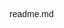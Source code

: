 readme.md
<!DOCTYPE html>
<html lang="en">
<head>
    <meta charset="UTF-8">
    <meta http-equiv="X-UA-Compatible" content="IE=edge">
    <meta name="viewport" content="width=device-width, initial-scale=1.0">
    <title>포트폴리오 - 떼루아 와인아울렛</title>
    <!-- 검색엔진최적화(Serach Engine Optimization) : SEO(쎄오) -->
    <!-- 주제 -->
    <meta name="subject" content="떼루아 와인아울렛 벤치마킹 사이트">
    <!-- 검색어 -->
    <meta name="keywords" content="떼루아, 떼루아와인아울렛, 와인아울렛, 떼루아 와인아울렛,와인,술,맛집">
    <!-- 설명 -->
    <meta name="description" content="떼루아 와인아울렛은 와인을 저렴하게 구매할수 있습니다">
    <!-- 만든이 -->
    <meta name="author" content="nxx5xxx">
    <!-- 파비콘(인터넷에서 좌측 상단에 뜨는아이콘) png나 ico파일(절대주소) -->
    <!-- 핸드폰에서는 북마크아이콘이됨 (favi con) -->
    <link rel="shortcut icon" href=".\img\teruwaico.png">
    <!-- 오픈그래프 : 특정 url을 넣으면 그사이트에대한 정보(ex카카오톡 내에서 url넣을때 ) -->
    <meta name="og:site_name" content="사이트이름">
    <meta name="og:title" content="포트폴리오 - 떼루아와인아울렛">
    <meta name="og:description" content="떼루아 와인아울렛은 와인을 저렴하게 구매할수 있습니다">
    <meta name="og:url" content="https://nxx5xxx.github.io/web1">
    <meta name="og:image" content=".\img\sum1">
    <!-- 스타일 초기화 -->
    <!-- reset css cdn , normalize css cdn  -->
    <!-- 브라우저에 관계없이 통일되게 스타일을 뿌려줌 -->
    <link href="https://cdnjs.cloudflare.com/ajax/libs/normalize/8.0.1/normalize.css" rel="stylesheet">
    <!-- 기본폰트 -->
    <!-- WINDOW 폰트타입 TTF , MAC 폰트타입 OTF -지금은 둘다 혼용가능함 -->
    <!-- 윈도우 폰트위치 - c:\WINDOWS\FONTS - 응용프로그램용 폰트(사이즈가큼) - dafont에서 제공함 -->
    <!-- 웹용폰트가 사이즈가 작아서 그것을쓰는게 나음 : woff(Mac에서 개발),eot(microsoft)에서 개발) -->
    <!-- TTF는 표시를 점을 찍어서 그림 , OTF는 크기에따라 외곽을 생성하는 스타일이라 OTF가 깨끗함 -->
    <!-- cdn 구글웹폰트에서 갖고올것(한글만 취급하는 사이트는 눈누라는 사이트도있음)-->
    <link rel="preconnect" href="https://fonts.googleapis.com">
    <link rel="preconnect" href="https://fonts.gstatic.com" crossorigin>
    <link href="https://fonts.googleapis.com/css2?family=Noto+Sans+KR:wght@400;700&display=swap" rel="stylesheet">    
    <style>
        * { margin: 0;padding: 0;}
        /*  margin : 테두리 바깥여백 , padding : 안여백
            margin : 10px 20px; 상하 10px 좌우 20px 
            margin : 10px 20px 30px 40px 상 10 우 20 하 30 좌 40 */
        /*  ex 크기가 400px박스(블록방식의태그) 를 좌/우 가운데로배치 
            width : 400px margin:10px auto;(상하 10px 좌우자동으로 가운데)     */
        /*  padding도 이와같은방식 
            세부속성 - margin-(top,bottom,left,right) : 상하좌우를 각 각 지정하는 속성
            반드시 통합속성과 세부속성을 같이 쓴다면, 통합속성부터 지정한후 세부속성
        */
        body{width: 100%; font-family: 'Noto Sans KR', sans-serif;}
        /* cursive는 2차폰트(알터네이트 텍스트 - 대체텍스트) */
        /* font-family:'1차폰트명'(띄어쓰기가 되어있으면 ''또는""해야함) ,2차폰트명,3차폰트명4~5~;}  */
        /* 3차폰트부터는 기본폰트를 적용함 (브라우저에서 기본적으로 제공하는폰트) */
        /* sans-serif(고딕계열), serif(명조계열), cursive(궁서), monospace(가로세로1:1비율폰트), fantasy(심볼기호) */
        ul{ list-style: none;}
        /* 목록기호 */
        a {text-decoration: none;}
        /* a태그(링크태그) 의 밑줄을 none값으로 바꿈 */
        img {border: none;}
        /* 익스플로어에서 이미지는 테두리 선이 생기는데 그것을 미연에 방지 */
        /* *~img 이 5가지는 자주쓰이는것이라 중요 */
        .box {margin: 10px; margin-top: 30px;}
        /* 위만 30 나머지는 10px씩*/
        .np{font-family: 'Noto Sans KR', sans-serif;}
        <!-- 바디영역에 들어가는것 -->
        .container {clear:both; width:100%;}
        /* hd=헤더 */
        .hd { clear:both; width: 100%}
        .tnb {clear : both; width: 100%; background-color: palevioletred; height: 35px;}
        .tnb_wrap {clear : both ; width:1280px ;margin: 0 auto ;height:20px}
        /* .left_tnb {float:left}
        .left_tnb li {float:left ; line-height: 30px;}
        .left_tnb li:first-child::after {content: "|"; color: #fff;margin-right: auto;}
        .left_tnb li a {margin: 20px;} */
        .right_tnb {float:right}
        .right_tnb li {float:left; line-height: 30px;}
        .right_tnb li a {margin: 20px;}
        .tnb ul li a { color: #fff; font-size: 0.9em;}
        /* .tnb ul li a:hover {color:red} */
        .right_tnb li a {background-size: auto; background-position: center center;}
        .right_tnb li a.sns1{background-image: url("./img/search.png");}
        .right_tnb li a.sns1:hover{background-image: url("./img/search_on.png");}
        .gnb {clear : both; width: 100%; height:120px; background-color: #fff; 
            border-bottom: 1px solid #333;}

    </style>
</head>
<body>
    <h1>떼루아 와인아울렛</h1>
    <a href="https://nxx5xxx.github.io">메인 - https://nxx5xxx.github.io</a>
    <!-- div.container>header.hd+div.content+footer.ft -->
        <div class="container">
        <header class="hd">
            <!-- nav.tnb>+nav.gnb -->
            <nav class="tnb">
                <!-- div.tnb_wrap -->
                <div class="tnb_wrap">
                <!-- ul.left_tnb>li*2>a{상단}
                    ul.right_tnb>li*3>a.sns$
                    <ul class="left_tnb">
                        <li><a href="">상단</a></li>
                        <li><a href="">상단</a></li>
                    </ul> -->
                    <ul class="right_tnb">
                        <li><a href="" class="sns1"></a></li>
                        <li><a href="" class="sns2"></a></li>
                        <li><a href="" class="sns3"></a></li>
                    </ul>
                </div>
            </nav>
            <nav class="gnb">
                <div class="gnb_wrap">
                </div>
            </nav>
        </header>
        <div class="content">
        </div>
        <footer class="ft">
        </footer>
    </div>
    <div class="fix_area">
    </div>


</body>
</html>

### CSS 테두리
-통합속성
border : 상/우/하/좌 의 테두리의 두께, 선모양, 선색 등을 지정
-border : 선두께, 선모양, 선색; (x-y : 세부속성)
-세부속성
border-left : 왼쪽테두리의 두께, 선모양, 선 색 등을 지정
      -right
      -top
      -bottom
      -width : 상/우/하/좌의 선 두께를 지정 (하나만 넣으면 다 4개 넣으면 저 순서대로)
      -width : 상하선두께 , 좌우선두께
border-style : solid(실설) , hidden(선없음), dashed(사각선), dotted(둥근점선), double, edge,,,, 선모양지정
      -style : 선모양 (하나만쓰면 4면이다  , 4개넣으면 상우하좌의 순서대로 들어감)
      -style : 상하선모양, 좌우선모양
border colie : 보더콜리
border-color : 색상16진코드(#~), 컬러명, rgb(), hsl();
-세세속성 []는 생략가능 |는 or 이중에 하나만 쓸수있다라는뜻
border-[left|right|top|bottom]-[width|style|color]
-마지막에 쓰는 속성으로 적용됨
-주의사항 : 기입시순서는 통합>세부>세세 순으로 기입해야 속성이 뒤죽박죽이안된다

### Css박스크기 계산방법 - 박스관련 속성
box-sizing | content-box | padding-box | border-box 보더박스가 제일 많이쓰임
설정하지 않는경우 content-box가 기본설정, 그밖에 border-box를 사용
content-box 크기 : 크기+패딩+보더+마진 (=크기+안쪽여백+선두께+바깥여백)
border-box 크기 : 크기+마진 (=크기+바깥여백)

ex) 선택자 { width:200px; height:300px;padding:10px; border:20px solid black; margin:40px}
위박스(설정안했으니 content-box임)의 적용크기 
    폭: 340 (200+(10*2)+(20*2)+(40*2))
    높이 : 300+20+40+80 = 440
선택자 { width:200px; height:300px;padding:10px; border:20px solid black; margin:40px; box-sizing:border-box;}
    보더박스 옵션을 넣으면 width안에 border와 padding을 200px안으로 밀어넣는다 , 높이도 마찬가지
    적용크기
    폭 : 200+(40*2)=280
    높이 : 300+80=380
    margin을 빼버리면 딱 달라붙게 설정이가능

### 배치 속성

### 위치 속성
position : static(정적) | relative | absolute | fixed
- static : 정적, 기본값으로 별도의 position 속성을 지정하지 않아도 static으로 됨
- relative : 상대적인 위치로 설정시에 필요하며, 위치 좌표를 부모 기준으로 정할 경우 활용
- 팁. left , top속성으로 주면 나중에 햇갈리니 ,margin을 이용하자
- absolute : 절대값을 이용하여 상단좌측 기준으로 x,y좌표를 0,0으로 잡고 사용됨 (그러므로 크기가 안맞을경우 겹칠수있음)
    -위치값은 auto , px, %로 지정가능
    left : 왼쪽 기준으로 부터의 위치
    right : 오른쪽 기준으로 부터의 위치
    top : 위쪽 기준
    bottom : 아래쪽 기준
    ※ x좌표 위치는 좌/우 중 하나만 기술하고, y좌표도 상,하 중 하나만 기술해야함
    -혹여나 top을 사용하다가 부득이하게 bottom좌표를 써야할 경우엔 top에 auto값을 걸어주면 된다

- fixed : 화면에 고정된 위치를 설정할 때 필요하며, 스크롤시 fixed된 요소는 스크롤되지않고 화면에 따라감.
- 팁 . static이나 relative일 경우는 margin으로 떨어진 거리를 지정하는게 좋다.
- 팁2. absolute ,fixed 일 경우 left/right, top/bottom으로 위치를 설정

### 레이어 속성
z-index : position이 absolute이거나 fixed일경우 겹쳤을때 순서(레이어)를 지정해주는것
숫자 정수로만 지정하며 숫자 큰것이 우선(맨앞)이 된다.

### 흐름(부동) 속성
float : left | right | both | none
float:left 왼쪽부터 쌓여라
- position이 static이 relative일 경우에 가능한 배치 흐름 속성
- float속성을 주고 margin left를 주면 각각의거리를 떨어뜨려줘도 되지않아서 활용적이다
-팁. ul li도 블록방식태그 메뉴를 가로로 해주기위해 ul li를 많이 쓴다

### 흐름 해제 속성
clear : left | right | both | none
- float 설정이 된 박스의 흐름 해제, float이 left로 설정되면 clear도 left로 써서 해제
left, right 모두해제시에는 both를 사용

## CS 가시 속성

### 출력속성
display : inline | block | inline-block | none
- 모든 태그 요소는 inline 또는 block이거나 inline-block 요소이다.
- inline : 위/아래 마진이나 패딩 설정이 불가능하고, img나 video등을 제외한
           input, a ,span, strong, em등은 크기지정이 불가능한 인라인 요소이다.
           블록요소를 인라인 요소로 변경시에 활용
- block : h, p, ul, ol, dl, li, dt, dd, div, section, ... 등은 대부분 크기지정이 가능한 블록요소.
          인라인요소를 블록요소로 변경시에 활용
- inline-block : 한 줄 안에 배치도 가능하고, 위/아래 마진/패딩 적용 가능, 크기 지정한 가시속성
- none : opacity와 visibility-hidden이랑 다르게 자리차지를 안함 (출력자체를 안함)
         =애니메이션 불가(서서히나타나기 불가 출력자체를 안해서)

### 불투명도 속성
opacity : 0~1의 정수 또는 실수를 사용하여 지정 (0 : 투명 ~ 1 : 불투명)
          애니메이션 가능 (서서히나타나기)

### 가시 속성
visibility : visible | hidden
- visible : 보이기
- hidden : 숨기기
- display : none과 달리 hidden을 하면, 안보이는 것 뿐이지 그 자리를 차지하고 있음.

### 넘침 속성
overflow : hidden | scroll | auto | visible(기본속성-보이기)
    hidden : 흘러 넘치는 부분을 숨김
    scroll : 콘텐츠의 사이즈가 더 크건 작건 무조건생김
    auto : 콘텐츠의 사이즈가 더 클때만 스크롤이 생김
    visible : 기본값으로 더 커도 콘텐츠를 모두 표시.

<!-- 세트로된 아이콘 : 스플릿아이콘 -->
용량이 절약된다.


margin: 0 auto (가운데로 몰림)
-크기가 없으면 가운데로 못옴
line-height(블록요소밖에 적용못함)
hover : 마우스 올렸을때
first-child::after
nth-child::after
display:block; -블록방식
글자들여쓰기 text-indent :9999px; 해도보일경우 overflow:hidden; -이상으로 흘러넘칠경우 숨겨라 ; bg-img: url(./img/search.png)

배경위치 옮기기 : background-position: -135px -134px ; (왼쪽으로 135픽셀 떙기고 아래로 134픽셀 땡김)

배경사이즈 줄이기 bg-size: 50% (만일 이것을 할경우 a태그의 사이즈가 줄어듬)
bg-size : px px (가로 세로)


<!-- 0322 -->
.main {clear : both; width: 100%; height:120px; background-color: #fff; }
.main_wrap { width : 1400px margin :0 auto}

.logo { display : block ; width : 100px; height: auto}
-> .logo { display : block ; width : 100px; height: 38px overflow:hidden;}
.logo img{ display:block; width:100% height:auto}
height가 오토면 width를 줄이면 height는 알아서 줄어든다

.gnb{float:left;}

<!--  -->
//width : 800px margin : 0 auto ; 할경우 float속성에 의해 가운데오기불가
방법1-> .gnb > ul(fr) { position: absolute; top:40px left:50%; width:800px; margin-left:-400;}
//위치는 absolte - 절대값 위에서 왼쪽에서 50%인곳위치 (가운데) 너비800주고 왼쪽으로 400만큼 땡긴다

방법2-> .logo { display : block ; width : 100px; height: 38px overflow:hidden; position:absoulte; top:40px; left: 0;}
.sitemap_btn{ display : block; position:absolute; top:0; right:0 sursor:pointer;}
//앱솔루트의 기준점은 0,0이지만 릴리티브로 걸면 부모태그의 위치를 기준점으로 잡힌다
->.main_wrap { width : 1400px margin :0 auto; position:relative}
->.gnb{position : relative또는 static}
.gnb > ul { width:800px; height:48px; border:1px solid #333; margin: 0 auto}

즉 좌 우 를 플롯주고 가운데를 앱솔루트 주거나
양쪽을 앱솔루트걸고 가운데 올것을 릴리티브를 걸기
<!--  -->

.gnb > ul > li {float:left}

.sitemap_btn{ display : block; float:right; cursor:pointer;}
.sitemap {position:fixed; top:0; left:0; width:100vw; height:100vh; z-index:999;
bgolor: deeppink;display:none;}

/* vh : 기계값에따라 100vh는 위아래꽉참 100vw는 좌우꽉참 */
#sitemap_ck:checked ~ .sitemap  { display : block}
사이트맵ck가 체크되면 .sitemap의 디스플레이방식을 블록으로 출력한다
#sitemap_ck { display:none }
체크박스를 안보이게함

float 은 형제끼리의 배치.
ex ul>li*5>a 일경우 li에 float을 걸어야함

포지션을 지정하면 스태틱
플롯 클리어 마진

<!-- 0323 -->
메뉴바
 .sitemap_btn {display: block; position: absolute; cursor:pointer; top: 0px; right:0px; witdh: 20px height: 20px overflow:hidden; text-indent:-9999px
 bg-img:url("메뉴"); bg-size : 20px 40px; bg-position:center -20px}

 아울렛 소개 공지사항 한정수량 초특가 이달의 특가 이달의 와인 고객지원

.gnb {position:relative; margin-top:10px}
.gnb > ul {width: 500px; height: 48px; margin: 0 auto;}
.gnb > ul > li {float:left; width:20%; text-align:center; line-height:50px}
 .gnb > ul > li > a{font-size 1.3em; color: #333}
 .gnb > ul > li:hover > a {boder-bottom:2px solid 색상; color: 색상;}

 div.sub>ul.dp>li*4>a{회사소개}

 .sub { display : none; padding-top:20px; width: 1000px;}
.gnb>ul>li:hover > .sub{display:block}
와인아울렛 소개
아울렛 매장 구경하기
아울렛 찾아오시는 길
figure.vs>div.img_box>video[src="movie" muted autoplay]

.sub.item2{ mgargin-left:-240px;}
.sub.item3{margin-left: -320px;}
.sub.item4{margin-left: -480px;}
.sub.item5{margin-left: -640px;}
.sub > ul > li {float:left; width: 25%;}
.sub > ul >li >a {display : block ; color: #333; font-size:1.1em ;font-weight:500; }
.sub > ul > li:hover > a {color:}